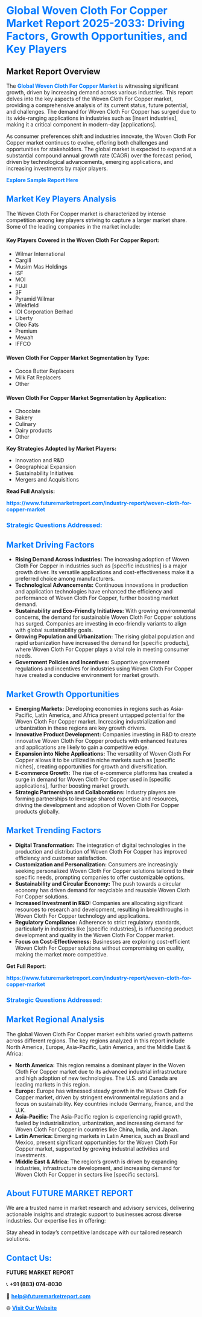 <h1 style="color: #007BFF;">Global Woven Cloth For Copper Market Report 2025-2033: Driving Factors, Growth Opportunities, and Key Players</h1>

<section id="overview">
<h2>Market Report Overview</h2>
<p>The <a href="https://www.futuremarketreport.com/industry-report/woven-cloth-for-copper-market" style="color: #007BFF; text-decoration: none;"><strong>Global Woven Cloth For Copper Market</strong></a> is witnessing significant growth, driven by increasing demand across various industries. This report delves into the key aspects of the Woven Cloth For Copper market, providing a comprehensive analysis of its current status, future potential, and challenges. The demand for Woven Cloth For Copper has surged due to its wide-ranging applications in industries such as [insert industries], making it a critical component in modern-day [applications].</p>
<p>As consumer preferences shift and industries innovate, the Woven Cloth For Copper market continues to evolve, offering both challenges and opportunities for stakeholders. The global market is expected to expand at a substantial compound annual growth rate (CAGR) over the forecast period, driven by technological advancements, emerging applications, and increasing investments by major players.</p>
</section>

<section id="overview">
<p><a href="https://www.futuremarketreport.com/request-sample/reportId=35249" style="color: #007BFF; text-decoration: none;"><strong>Explore Sample Report Here</strong></a></p>
</section>

<section id="key-players">
<h2 style="color: #007BFF;">Market Key Players Analysis</h2>
<p>The Woven Cloth For Copper market is characterized by intense competition among key players striving to capture a larger market share. Some of the leading companies in the market include:</p>
<h4>Key Players Covered in the Woven Cloth For Copper Report:</h4>
<ul><li>Wilmar International</li><li>Cargill</li><li>Musim Mas Holdings</li><li>ISF</li><li>MOI</li><li>FUJI</li><li>3F</li><li>Pyramid Wilmar</li><li>Wiekfield</li><li>IOI Corporation Berhad</li><li>Liberty</li><li>Oleo Fats</li><li>Premium</li><li>Mewah</li><li>IFFCO</li></ul>
<h4>Woven Cloth For Copper Market Segmentation by Type:</h4>
<ul><li>Cocoa Butter Replacers</li><li>Milk Fat Replacers</li><li>Other</li></ul>

<h4>Woven Cloth For Copper Market Segmentation by Application:</h4>
<ul><li>Chocolate</li><li>Bakery</li><li>Culinary</li><li>Dairy products</li><li>Other</li></ul>
<p><strong>Key Strategies Adopted by Market Players:</strong></p>
<ul>
<li>Innovation and R&D</li>
<li>Geographical Expansion</li>
<li>Sustainability Initiatives</li>
<li>Mergers and Acquisitions</li>
</ul>
</section>

<section>
<p><strong>Read Full Analysis: </strong></p><a href="https://www.futuremarketreport.com/industry-report/woven-cloth-for-copper-market" style="color: #007BFF; text-decoration: none;"><strong>https://www.futuremarketreport.com/industry-report/woven-cloth-for-copper-market</strong></a>
<h3 style="color: #007BFF;">Strategic Questions Addressed:</h3>
</section>

<section id="driving-factors">
<h2 style="color: #007BFF;">Market Driving Factors</h2>
<ul>
<li><strong>Rising Demand Across Industries:</strong> The increasing adoption of Woven Cloth For Copper in industries such as [specific industries] is a major growth driver. Its versatile applications and cost-effectiveness make it a preferred choice among manufacturers.</li>
<li><strong>Technological Advancements:</strong> Continuous innovations in production and application technologies have enhanced the efficiency and performance of Woven Cloth For Copper, further boosting market demand.</li>
<li><strong>Sustainability and Eco-Friendly Initiatives:</strong> With growing environmental concerns, the demand for sustainable Woven Cloth For Copper solutions has surged. Companies are investing in eco-friendly variants to align with global sustainability goals.</li>
<li><strong>Growing Population and Urbanization:</strong> The rising global population and rapid urbanization have increased the demand for [specific products], where Woven Cloth For Copper plays a vital role in meeting consumer needs.</li>
<li><strong>Government Policies and Incentives:</strong> Supportive government regulations and incentives for industries using Woven Cloth For Copper have created a conducive environment for market growth.</li>
</ul>
</section>

<section id="growth-opportunities">
<h2 style="color: #007BFF;">Market Growth Opportunities</h2>
<ul>
<li><strong>Emerging Markets:</strong> Developing economies in regions such as Asia-Pacific, Latin America, and Africa present untapped potential for the Woven Cloth For Copper market. Increasing industrialization and urbanization in these regions are key growth drivers.</li>
<li><strong>Innovative Product Development:</strong> Companies investing in R&D to create innovative Woven Cloth For Copper products with enhanced features and applications are likely to gain a competitive edge.</li>
<li><strong>Expansion into Niche Applications:</strong> The versatility of Woven Cloth For Copper allows it to be utilized in niche markets such as [specific niches], creating opportunities for growth and diversification.</li>
<li><strong>E-commerce Growth:</strong> The rise of e-commerce platforms has created a surge in demand for Woven Cloth For Copper used in [specific applications], further boosting market growth.</li>
<li><strong>Strategic Partnerships and Collaborations:</strong> Industry players are forming partnerships to leverage shared expertise and resources, driving the development and adoption of Woven Cloth For Copper products globally.</li>
</ul>
</section>

<section id="trending-factors">
<h2 style="color: #007BFF;">Market Trending Factors</h2>
<ul>
<li><strong>Digital Transformation:</strong> The integration of digital technologies in the production and distribution of Woven Cloth For Copper has improved efficiency and customer satisfaction.</li>
<li><strong>Customization and Personalization:</strong> Consumers are increasingly seeking personalized Woven Cloth For Copper solutions tailored to their specific needs, prompting companies to offer customizable options.</li>
<li><strong>Sustainability and Circular Economy:</strong> The push towards a circular economy has driven demand for recyclable and reusable Woven Cloth For Copper solutions.</li>
<li><strong>Increased Investment in R&D:</strong> Companies are allocating significant resources to research and development, resulting in breakthroughs in Woven Cloth For Copper technology and applications.</li>
<li><strong>Regulatory Compliance:</strong> Adherence to strict regulatory standards, particularly in industries like [specific industries], is influencing product development and quality in the Woven Cloth For Copper market.</li>
<li><strong>Focus on Cost-Effectiveness:</strong> Businesses are exploring cost-efficient Woven Cloth For Copper solutions without compromising on quality, making the market more competitive.</li>
</ul>
</section>

<section>
<p><strong>Get Full Report: </strong></p><a href="https://www.futuremarketreport.com/industry-report/woven-cloth-for-copper-market" style="color: #007BFF; text-decoration: none;"><strong>https://www.futuremarketreport.com/industry-report/woven-cloth-for-copper-market</strong></a>
<h3 style="color: #007BFF;">Strategic Questions Addressed:</h3>
</section>


<section id="regional-analysis">
<h2 style="color: #007BFF;">Market Regional Analysis</h2>
<p>The global Woven Cloth For Copper market exhibits varied growth patterns across different regions. The key regions analyzed in this report include North America, Europe, Asia-Pacific, Latin America, and the Middle East & Africa:</p>
<ul>
<li><strong>North America:</strong> This region remains a dominant player in the Woven Cloth For Copper market due to its advanced industrial infrastructure and high adoption of new technologies. The U.S. and Canada are leading markets in this region.</li>
<li><strong>Europe:</strong> Europe has witnessed steady growth in the Woven Cloth For Copper market, driven by stringent environmental regulations and a focus on sustainability. Key countries include Germany, France, and the U.K.</li>
<li><strong>Asia-Pacific:</strong> The Asia-Pacific region is experiencing rapid growth, fueled by industrialization, urbanization, and increasing demand for Woven Cloth For Copper in countries like China, India, and Japan.</li>
<li><strong>Latin America:</strong> Emerging markets in Latin America, such as Brazil and Mexico, present significant opportunities for the Woven Cloth For Copper market, supported by growing industrial activities and investments.</li>
<li><strong>Middle East & Africa:</strong> The region’s growth is driven by expanding industries, infrastructure development, and increasing demand for Woven Cloth For Copper in sectors like [specific sectors].</li>
</ul>
</section>

<footer>
<h2 style="color: #007BFF;">About FUTURE MARKET REPORT</h2>
<p>We are a trusted name in market research and advisory services, delivering actionable insights and strategic support to businesses across diverse industries. Our expertise lies in offering:</p>

<p>Stay ahead in today’s competitive landscape with our tailored research solutions.</p>

<h2 style="color: #007BFF;">Contact Us:</h2>
<p><strong>FUTURE MARKET REPORT</strong></p>
<p>📞 <strong>+91 (883) 074-8030</strong></p>
<p>📧 <strong><a href="mailto:help@futuremarketreport.com" style="color: #007BFF;">help@futuremarketreport.com</a></strong></p>
<p>🌐 <strong><a href="https://www.futuremarketreport.com/" style="color: #007BFF;">Visit Our Website</a></strong></p>
</footer>